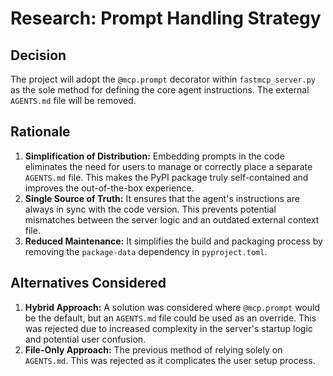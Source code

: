 # Research: Prompt Handling Strategy

## Decision
The project will adopt the `@mcp.prompt` decorator within `fastmcp_server.py` as the sole method for defining the core agent instructions. The external `AGENTS.md` file will be removed.

## Rationale
1.  **Simplification of Distribution:** Embedding prompts in the code eliminates the need for users to manage or correctly place a separate `AGENTS.md` file. This makes the PyPI package truly self-contained and improves the out-of-the-box experience.
2.  **Single Source of Truth:** It ensures that the agent's instructions are always in sync with the code version. This prevents potential mismatches between the server logic and an outdated external context file.
3.  **Reduced Maintenance:** It simplifies the build and packaging process by removing the `package-data` dependency in `pyproject.toml`.

## Alternatives Considered
1.  **Hybrid Approach:** A solution was considered where `@mcp.prompt` would be the default, but an `AGENTS.md` file could be used as an override. This was rejected due to increased complexity in the server's startup logic and potential user confusion.
2.  **File-Only Approach:** The previous method of relying solely on `AGENTS.md`. This was rejected as it complicates the user setup process.
